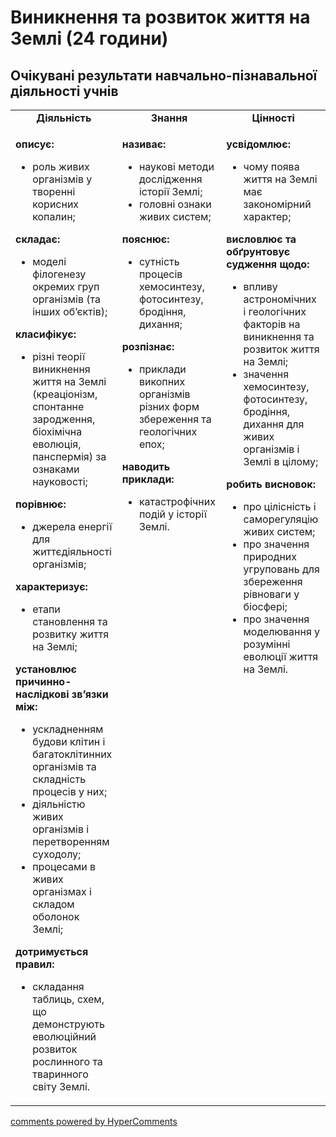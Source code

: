 <div id="hypercomments_widget" class="js-hypercomments-widget invisible"></div>

# Виникнення та розвиток життя на Землі (24 години)

## Очікувані результати навчально-пізнавальної діяльності учнів

<table>
  <tr>
	<td width="33%" align="center"><b>Діяльність</b></td>
	<td width="33%" align="center"><b>Знання</b></td>
	<td width="33%" align="center"><b>Цінності</b></td>
  </tr>
  <tr>
  <td width="33%" style="vertical-align:top !important;">
    <p><b>описує: </b><br>
    <ul>
    <li>роль живих організмів у творенні корисних копалин;</li>
    </ul>
    <b>складає:</b><br>
    <ul>
    <li>моделі філогенезу окремих груп організмів (та інших об’єктів);</li>
    </ul>
    <b>класифікує: </b><br>
    <ul>
    <li>різні теорії виникнення життя на Землі (креаціонізм, спонтанне зародження, біохімічна еволюція, панспермія) за ознаками науковості; </li>
    </ul>
    <b>порівнює: </b><br>
    <ul>
    <li>джерела енергії для життєдіяльності організмів;</li>
    </ul>
    <b>характеризує: </b><br>
    <ul>
    <li>етапи становлення та розвитку життя на Землі;</li>
    </ul>
    <b>установлює причинно-наслідкові зв’язки між:</b><br>
    <ul>
    <li>ускладненням будови клітин і багатоклітинних організмів та складність процесів у них;</li>
    <li>діяльністю живих організмів і перетворенням суходолу;</li>
    <li>процесами в живих організмах і складом оболонок Землі;</li>
    </ul>
    <b>дотримується правил: </b><br>
    <ul>
    <li>складання таблиць, схем, що демонструють еволюційний розвиток рослинного та тваринного світу Землі.</li>
    </ul></p>
  </td>
  <td width="33%" style="vertical-align:top !important;">
    <p><b>називає: </b><br>
    <ul>
    <li>наукові методи дослідження історії Землі;</li>
    <li>головні ознаки живих систем; </li>
    </ul>
    <b>пояснює: </b><br>
    <ul>
    <li>сутність процесів хемосинтезу, фотосинтезу, бродіння, дихання;</li>
    </ul>
    <b>розпізнає: </b><br>
    <ul>
    <li>приклади викопних організмів різних форм збереження та геологічних епох;</li>
    </ul>
    <b>наводить приклади: </b><br>
    <ul>
    <li>катастрофічних подій у історії Землі.</li>
    </ul></p>
  </td>
  <td width="33%" style="vertical-align:top !important;">
    <p><b>усвідомлює: </b><br>
    <ul>
    <li>чому поява життя на Землі має закономірний характер;</li>
    </ul>
    <b>висловлює та обґрунтовує судження щодо: </b><br>
    <ul>
    <li>впливу астрономічних і геологічних факторів на виникнення та розвиток життя на Землі;</li>
    <li>значення хемосинтезу, фотосинтезу, бродіння, дихання для живих організмів і Землі в цілому;</li>
    </ul>
    <b>робить висновок:</b><br>
    <ul>
    <li>про цілісність і саморегуляцію живих систем;</li>
    <li>про значення природних угруповань для збереження рівноваги у біосфері;</li>
    <li>про значення моделювання у розумінні еволюції життя на Землі.</li>
    </ul></p>
  </td>
  </tr>
</table>

<div class="js-hypercomments-container">
<a href="http://hypercomments.com" class="hc-link" title="comments widget">comments powered by HyperComments</a>
</div>